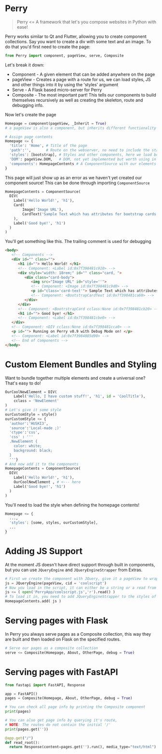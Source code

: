 # Perry
> Perry <= A framework that let's you compose websites in Python with ease!

Perry works similar to Qt and Flutter, allowing you to create component collections.
Say you want to create a div with some text and an image. To do that you'd first need to create the page:

```python
from Perry import component, pageView, serve, Composite
```
Let's break it down:
- Component - A given element that can be added anywhere on the page
- pageView - Creates a page with a route for us, we can load styles, JS and other things into it by using the 'styles' argument
- Serve - A Flask based micro-server for Perry
- Composite - The most important part! This tells our components to build themselves recursively as well as creating the skeleton, route and debugging info.

Now let's create the page
```python
Homepage = component(pageView, _Inherit = True)
# a pageView is also a component, but inherits different functionality

# Assign page contents
Homepage <= {
  'title': 'Home', # Title of the page 
  'path':'',       # Route on the webserver, no need to include the starting /
  'styles': [bootstrap], # Styles and other components, here we load bootstrap which is included in Extras
  'DOM': pageView.DOM,   # DOM, not yet implemented but worth using in case you want to upgrade to a newer verion of Perry later
  'components': HomepageContents # A ComponentSource with our elements
}
```

This page will just show up as an error as we haven't yet created our component source!
This can be done through importing `ComponentSource`

```python
HomepageContents = ComponentSource(
  DIV(
    Label('Hello World!', 'h1'),
    Card(
        Image('Image URL'),
        CardText('Sample Text which has attributes for bootstrap cards', 'p')   
    ),
    Label('Good bye!', 'h1')
  )
)
```

You'll get something like this. The trailing comment is used for debugging

```html
<body>
   <!-- Components -->  
   <div id="" class="">
      <h1 id=""> Hello World! </h1>
      <!-- Component: <Label id:0x7f398481c910> --> 
      <div style="width: 18rem;" id="" class="card, ">
         <div class="card-body">
            <img src="Image URL" id="style=''">
            <!-- Component: <Image id:0x7f398481c9d0> --> 
            <p id="class='card-text'"> Sample Text which has attributes for bootstrap cards </p>
            <!-- Component: <BootstrapCardText id:0x7f398481ca60> --> 
         </div>
      </div>
      <!-- Component: <BootrstrapCard cclass:None id:0x7f398481cb20> --> 
      <h1 id=""> Good bye! </h1>
      <!-- Component: <Label id:0x7f398481cbe0> --> 
   </div>
   <!-- Component: <DIV cclass:None id:0x7f398481cca0> -->  
   <p id=""> Running on Perry v0.9 with Debug Mode on! </p>
   <!-- Component: <Label id:0x7f3984885d90> -->
   <!-- End of Components -->
</body>
```

# Custom Element Bundles and Styling
Want to bundle together multiple elements and create a universal one? That's easy to do!

```python
OurCoolNewElement = DIV(
    Label('Hello, I have custom stuff!', 'h1', id = 'CoolTitle'),
    cclass = 'NewElement'
)
# Let's give it some style
ourCustomStyle = style()
ourCustomStyle <= {
  'author':'HUSKI3',
  'source':'Local-made ;)'
  'ctype':'css',
  'css' : '''
  .NewElement {
    color: white;
    background: black;
  }
  '''}
# And now add it to the components
HomepageContents = ComponentSource(
  DIV(
    Label('Hello World!', 'h1'),
    OurCoolNewElement , # <--- here
    Label('Good bye!', 'h1')
  )
)
```

You'll need to load the style when defining the homepage contents!

```python
Homepage <= {
  ...,
  'styles': [some, styles, ourCustomStyle],
  ...
}
```

# Adding JS Support

At the moment JS doesn't have direct support through built in components, but you can use `JQueryEngine` and `JQueryEngineStrapper` from Extras. 

```python
# First we create the component with JQuery, give it a pageView to wrap around (WIP)
js = JQueryEngine(pageView, cid = 'coolscript')
# Now you load in the script, it can either be a string or a read from file
js <= ( open('PerryApp/coolscript.js','r').read() )
# To load it in, you need to add JQueryEngineStrapper to the styles of the page and add the js component to the components
HomepageContents.add( js )
```

# Serving pages with Flask

In Perry you always serve pages as a Composite collection, this way they are built and then loaded on Flask on the specified routes.

```python
# Serve our pages as a composite collection
serve <= Composite(Homepage, About, OtherPage, debug = True)
```

# Serving pages with FastAPI
```python
from fastapi import FastAPI, Response

app = FastAPI()
pages = Composite(Homepage, About, OtherPage, debug = True)

# You can check all page info by printing the Composite component
print(pages)

# You can also get page info by querying it's route,
# NOTE: The routes do not contain the initial '/'
print(pages.get(''))

@app.get("/")
def read_root():
  return Response(content=pages.get('').run(), media_type="text/html") 
```